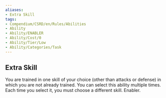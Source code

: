 ```yaml
---
aliases:
- Extra Skill
tags:
- Compendium/CSRD/en/Rules/Abilities
- Ability
- Ability/ENABLER
- Ability/Cost/0
- Ability/Tier/Low
- Ability/Categories/Task
---
```


  
## Extra Skill  
You are trained in one skill of your choice (other than attacks or defense) in which you are not already trained. You can select this ability multiple times. Each time you select it, you must choose a different skill. Enabler.